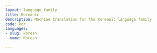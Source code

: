 ```yaml
---
layout: language_family
title: Koreanic
description: Machine translation for the Koreanic language family
code: kor
languages:
- slug: korean
  name: Korean

---
```



